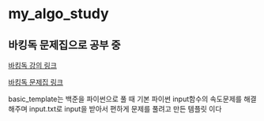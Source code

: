 # my_algo_study

## 바킹독 문제집으로 공부 중


[바킹독 강의 링크](https://blog.encrypted.gg/category/%EA%B0%95%EC%A2%8C/%EC%8B%A4%EC%A0%84%20%EC%95%8C%EA%B3%A0%EB%A6%AC%EC%A6%98)

[바킹독 문제집 링크](https://github.com/encrypted-def/basic-algo-lecture/blob/master/workbook.md)

basic_template는 백준을 파이썬으로 풀 때
기본 파이썬 input함수의 속도문제를 해결해주며
input.txt로 input을 받아서 편하게 문제를 풀려고 만든 템플릿 이다